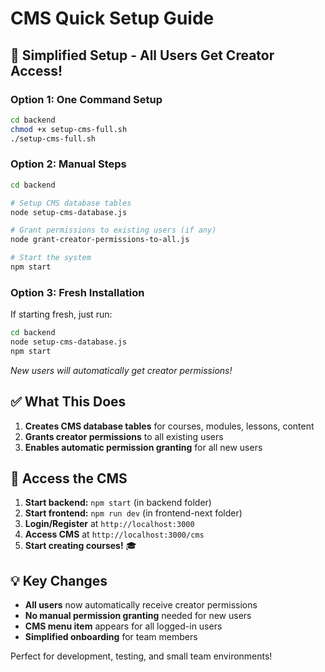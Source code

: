 # CMS Quick Setup Guide

## 🚀 Simplified Setup - All Users Get Creator Access!

### Option 1: One Command Setup
```bash
cd backend
chmod +x setup-cms-full.sh
./setup-cms-full.sh
```

### Option 2: Manual Steps
```bash
cd backend

# Setup CMS database tables
node setup-cms-database.js

# Grant permissions to existing users (if any)
node grant-creator-permissions-to-all.js

# Start the system
npm start
```

### Option 3: Fresh Installation
If starting fresh, just run:
```bash
cd backend
node setup-cms-database.js
npm start
```
*New users will automatically get creator permissions!*

## ✅ What This Does

1. **Creates CMS database tables** for courses, modules, lessons, content
2. **Grants creator permissions** to all existing users
3. **Enables automatic permission granting** for all new users

## 🎯 Access the CMS

1. **Start backend:** `npm start` (in backend folder)
2. **Start frontend:** `npm run dev` (in frontend-next folder)  
3. **Login/Register** at `http://localhost:3000`
4. **Access CMS** at `http://localhost:3000/cms`
5. **Start creating courses!** 🎓

## 💡 Key Changes

- **All users** now automatically receive creator permissions
- **No manual permission granting** needed for new users
- **CMS menu item** appears for all logged-in users
- **Simplified onboarding** for team members

Perfect for development, testing, and small team environments!
